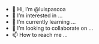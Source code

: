 - 👋 Hi, I’m @luispascoa
- 👀 I’m interested in ...
- 🌱 I’m currently learning ...
- 💞️ I’m looking to collaborate on ...
- 📫 How to reach me ...

<!---
luispascoa/luispascoa is a ✨ special ✨ repository because its `README.md` (this file) appears on your GitHub profile.
You can click the Preview link to take a look at your changes.
--->
